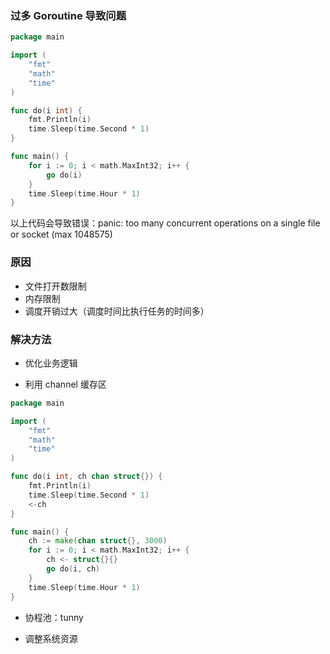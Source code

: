 ### 过多 Goroutine 导致问题

```go
package main

import (
	"fmt"
	"math"
	"time"
)

func do(i int) {
	fmt.Println(i)
	time.Sleep(time.Second * 1)
}

func main() {
	for i := 0; i < math.MaxInt32; i++ {
		go do(i)
	}
	time.Sleep(time.Hour * 1)
}
```

以上代码会导致错误：panic: too many concurrent operations on a single file or socket (max 1048575)


### 原因

* 文件打开数限制
* 内存限制
* 调度开销过大（调度时间比执行任务的时间多）


### 解决方法

* 优化业务逻辑

* 利用 channel 缓存区

```go
package main

import (
	"fmt"
	"math"
	"time"
)

func do(i int, ch chan struct{}) {
	fmt.Println(i)
	time.Sleep(time.Second * 1)
	<-ch
}

func main() {
	ch := make(chan struct{}, 3000)
	for i := 0; i < math.MaxInt32; i++ {
		ch <- struct{}{}
		go do(i, ch)
	}
	time.Sleep(time.Hour * 1)
}
```

* 协程池：tunny

* 调整系统资源
